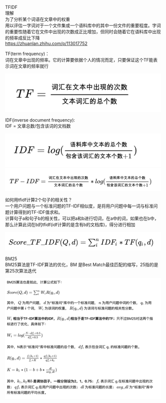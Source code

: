 TFIDF  
理解  
为了分析某个词语在文章中的权重  
用以评估一字词对于一个文件集或一个语料库中的其中一份文件的重要程度。字词的重要性随着它在文件中出现的次数成正比增加，但同时会随着它在语料库中出现的频率成反比下降  
https://zhuanlan.zhihu.com/p/113017752

TF(term frequency)：  
词在文章中出现的频率。它的计算要依据个人的情况而定，只要保证这个TF能表示词在文章的频率就行  
<div align="center"><img src="../../assets/tfidf1.png"></div>  

IDF(inverse document frequency):  
IDF = 文章总数/包含该词的文档数  
<div align="center"><img src="../../assets/tfidf2.png"></div>  

<div align="center"><img src="../../assets/tfidf3.png"></div>  

如何用tfidf计算2个句子的相关性？  
一个用户问题与一个标准问题的TF-IDF相似度，是将用户问题中每一词与标准问题计算得到的TF-IDF值求和。  
计算句子a和句子b的相关性，可以把a和b进行切词，在a中的词，如果也在b中，那么计算此词在b的tfidf(idf计算的是含有b的文档库)，得分进行相加 
<div align="center"><img src="../../assets/tfidf4.png"></div> 

BM25  
BM25算法是TF-IDF算法的优化，BM 是Best Match最佳匹配的缩写，25指的是第25次算法迭代  
<div align="center"><img src="../../assets/bm25.png"></div>  